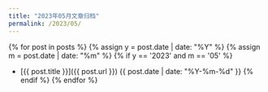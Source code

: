 ```yaml
---
title: "2023年05月文章归档"
permalink: /2023/05/
---
```


{% for post in posts %}
  {% assign y = post.date | date: "%Y" %}
  {% assign m = post.date | date: "%m" %}
  {% if y == '2023' and m == '05' %}
  - [{{ post.title }}]({{ post.url }}) <span>{{ post.date | date: "%Y-%m-%d" }}</span>
  {% endif %}
{% endfor %}

